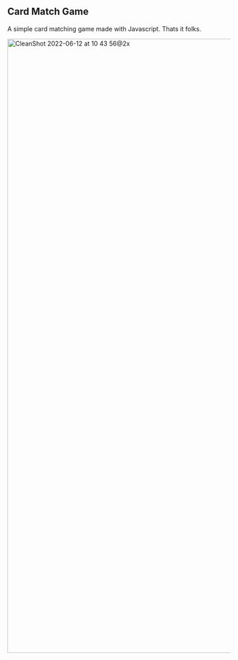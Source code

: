 ## Card Match Game

A simple card matching game made with Javascript. Thats it folks.

<img width="1383" alt="CleanShot 2022-06-12 at 10 43 56@2x" src="https://user-images.githubusercontent.com/4889865/173246161-01d64902-f4e4-40c9-a62b-13ba961f196c.png">
